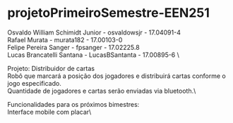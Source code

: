 # projetoPrimeiroSemestre-EEN251


Osvaldo William Schimidt Junior - osvaldowsjr - 17.04091-4 \
Rafael Murata - murata182 - 17.00103-0 \
Felipe Pereira Sanger - fpsanger - 17.02225.8 \
Lucas Brancatelli Santana - LucasBSantanta - 17.00895-6 \

Projeto: Distribuidor de cartas\
Robô que marcará a posição dos jogadores e distribuirá cartas conforme o jogo especificado.\
Quantidade de jogadores e cartas serão enviadas via bluetooth.\

Funcionalidades para os próximos bimestres:\
Interface mobile com placar\
